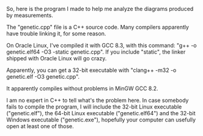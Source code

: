 So, here is the program I made to help me analyze the diagrams produced by measurements.

The "genetic.cpp" file is a C++ source code. Many compilers apparently have trouble linking it, for some reason.

On Oracle Linux, I've compiled it with GCC 8.3, with this command: "g++ -o genetic.elf64 -O3 -static genetic.cpp". If you include "static", the linker shipped with Oracle Linux will go crazy.

Apparently, you can get a 32-bit executable with "clang++ -m32 -o genetic.elf -O3 genetic.cpp".

It apparently compiles without problems in MinGW GCC 8.2.

I am no expert in C++ to tell what's the problem here. In case somebody fails to compile the program, I will include the 32-bit Linux executable ("genetic.elf"), the 64-bit Linux executable ("genetic.elf64") and the 32-bit Windows executable ("genetic.exe"), hopefully your computer can usefully open at least one of those.
